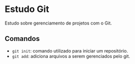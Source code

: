 # Estudo Git
Estudo sobre gerenciamento de projetos com o Git.

## Comandos
* `git init`: comando utilizado para iniciar um repositório.
* `git add`: adiciona arquivos a serem gerenciados pelo git.
